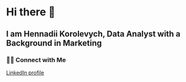 # Hi there 👋
## I am Hennadii Korolevych, Data Analyst with a Background in Marketing 

### 🙌🏻 Connect with Me

[LinkedIn profile](https://www.linkedin.com/in/h-korolevych/)
